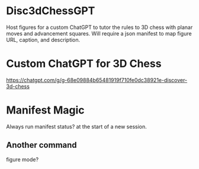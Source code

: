 # Disc3dChessGPT
Host figures for a custom ChatGPT to tutor the rules to 3D chess with planar moves and advancement squares.
Will require a json manifest to map figure URL, caption, and description.

# Custom ChatGPT for 3D Chess
https://chatgpt.com/g/g-68e09884b65481919f710fe0dc38921e-discover-3d-chess

# Manifest Magic
Always run manifest status? at the start of a new session.

## Another command
figure mode?

